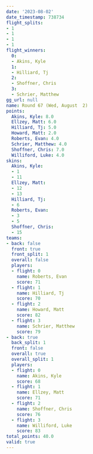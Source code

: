 ```yaml
---
date: '2023-08-02'
date_timestamp: 738734
flight_splits:
- 1
- 1
- 1
- 1
flight_winners:
  0:
  - Akins, Kyle
  1:
  - Hilliard, Tj
  2:
  - Shoffner, Chris
  3:
  - Schrier, Matthew
gg_url: null
name: Round 67 (Wed, August  2)
points:
  Akins, Kyle: 8.0
  Ellzey, Matt: 6.0
  Hilliard, Tj: 5.0
  Howard, Matt: 2.0
  Roberts, Evan: 4.0
  Schrier, Matthew: 4.0
  Shoffner, Chris: 7.0
  Williford, Luke: 4.0
skins:
  Akins, Kyle:
  - 1
  - 11
  Ellzey, Matt:
  - 12
  - 13
  Hilliard, Tj:
  - 6
  Roberts, Evan:
  - 3
  - 5
  Shoffner, Chris:
  - 15
teams:
- back: false
  front: true
  front_split: 1
  overall: false
  players:
  - flight: 0
    name: Roberts, Evan
    score: 71
  - flight: 1
    name: Hilliard, Tj
    score: 70
  - flight: 2
    name: Howard, Matt
    score: 82
  - flight: 3
    name: Schrier, Matthew
    score: 79
- back: true
  back_split: 1
  front: false
  overall: true
  overall_split: 1
  players:
  - flight: 0
    name: Akins, Kyle
    score: 68
  - flight: 1
    name: Ellzey, Matt
    score: 71
  - flight: 2
    name: Shoffner, Chris
    score: 76
  - flight: 3
    name: Williford, Luke
    score: 83
total_points: 40.0
valid: true
---
```


